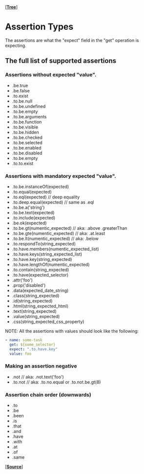 [**[Tree](https://github.com/freaker2k7/ui-data-driven-tests)**]


# Assertion Types

The assertions are what the "expect" field in the "get" operation is expecting.

## The full list of supported assertions


### Assertions without expected "value".

- .be.true
- .be.false
- .to.exist
- .to.be.null
- .to.be.undefined
- .to.be.empty
- .to.be.arguments
- .to.be.function
- .to.be.visible
- .to.be.hidden
- .to.be.checked
- .to.be.selected
- .to.be.enabled
- .to.be.disabled
- .to.be.empty
- .to.to.exist


### Assertions with **mandatory** expected "value".

- .to.be.instanceOf(expected)
- .to.equal(expected)
- .to.eql(expected)               // deep equality
- .to.deep.equal(expected)        // same as .eql
- .to.be.a('string')
- .to.be.text(expected)
- .to.include(expected)
- .be.ok(expected)
- .to.be.gt(numentic_expected)    // aka: .above .greaterThan
- .to.be.gte(numentic_expected)   // aka: .at.least
- .to.be.lt(numentic_expected)    // aka: .below
- .to.respondTo(string_expected)
- .to.have.members(numentic_expected_list)
- .to.have.keys(string_expected_list)
- .to.have.key(string_expected)
- .to.have.lengthOf(numentic_expected)
- .to.contain(string_expected)
- .to.have(expected_selector)
- .attr('foo')
- .prop('disabled')
- .data(expected_date_string)
- .class(string_expected)
- .id(string_expected)
- .html(string_expected_html)
- .text(string_expected)
- .value(string_expected)
- .css(string_expected_css_property)

<!-- # TODO: Implement expected value!!! -->
<!-- - .css(string_expected_css_property, string_expected_css_property_value) -->

NOTE: All the assertions with values should look like the following:

```yaml
- name: some-task
  get: ${some_selector}
  expect: ".to.have.key"
  value: foo
```

### Making an assertion negative

- .not                            // aka: .not.text('foo')
- .to.not                         // aka: .to.no.equal or .to.not.be.gt(8)


### Assertion chain order (downwards)

- .to
- .be
- .been
- .is
- .that
- .and
- .have
- .with
- .at
- .of
- .same


[**[Source](https://github.com/freaker2k7/ui-data-driven-tests/blob/master/4-Assertions.md)**]